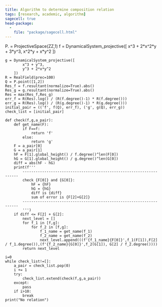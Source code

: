 ```yaml
---
title: Algorithm to determine composition relation
tags: [research, academic, algorithm]
sagecell: true
head-package:
  -
    file: "package/sagecell.html"
---
```

<div class="compute">
    P.<x,y> = ProjectiveSpace(ZZ,1)
    f = DynamicalSystem_projective([
            x^3 + 2*x^2*y + 3*y^3,
            x^2*y + x*y^2
        ])

    g = DynamicalSystem_projective([
            x^3 + y^3,
            y^3 + 2*x*y^2
        ])
    R = RealField(prec=100)
    Q = P.point([1,2])
    Res_f = f.resultant(normalize=True).abs()
    Res_g = g.resultant(normalize=True).abs()
    Res = max(Res_f,Res_g)
    err_f = R(Res).log() / (R(f.degree()-1) * R(f.degree()))
    err_g = R(Res).log() / (R(g.degree()-1) * R(g.degree()))
    initial_pair = (('f', f(Q), err_f), ('g', g(Q), err_g))
    check_list = [initial_pair]

    def check(f,g,a_pair):
        def get_name(F):
            if F==f:
                return 'f'
            else:
                return 'g'
        F = a_pair[0]
        G = a_pair[1]
        hF = F[1].global_height() / f.degree()^len(F[0])
        hG = G[1].global_height() / g.degree()^len(G[0])
        diff = abs(hF - hG)
        print(f'''
            --------------------------------------------------------------------
            check {F[0]} and {G[0]}:
                hF = {hF}
                hG = {hG}
                diff is {diff}
                sum of error is {F[2]+G[2]}
            --------------------------------------------------------------------
            ''')
        if diff <= F[2] + G[2]:
            next_level = []
            for f_1 in [f,g]:
                for f_2 in [f,g]:
                    f_1_name = get_name(f_1)
                    f_2_name = get_name(f_2)
                    next_level.append(((f'{f_1_name}{F[0]}',f_1(F[1]),F[2] / f_1.degree()),(f'{f_2_name}{G[0]}',f_2(G[1]), G[2] / f_2.degree())))
            return next_level

    i=0
    while check_list!=[]:
        a_pair = check_list.pop(0)
        i += 1
        try:
            check_list.extend(check(f,g,a_pair))
        except:
            pass
        if i>10:
            break
    print("No relation")
</div>